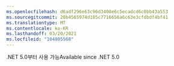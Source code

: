 ```yaml
---
ms.openlocfilehash: d6adf296e63c96d3408e6c5ecadcd6c0bb43a553
ms.sourcegitcommit: 20b4565974d185c7716656a6c63e3cfdbdf4bf41
ms.translationtype: MT
ms.contentlocale: ko-KR
ms.lasthandoff: 03/20/2021
ms.locfileid: "104805568"
---
```

<span data-ttu-id="c78a2-101">.NET 5.0부터 사용 가능</span><span class="sxs-lookup"><span data-stu-id="c78a2-101">Available since .NET 5.0</span></span>
